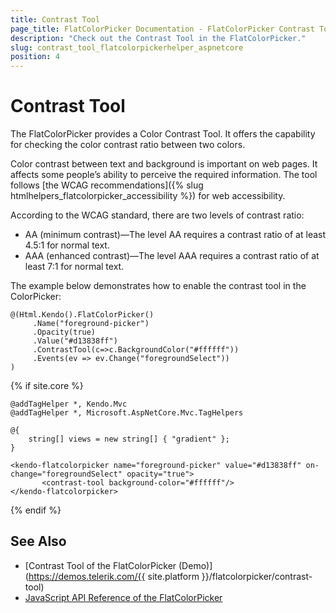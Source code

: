 ```yaml
---
title: Contrast Tool
page_title: FlatColorPicker Documentation - FlatColorPicker Contrast Tool
description: "Check out the Contrast Tool in the FlatColorPicker."
slug: contrast_tool_flatcolorpickerhelper_aspnetcore
position: 4
---
```


# Contrast Tool

The FlatColorPicker provides a Color Contrast Tool. It offers the capability for checking the color contrast ratio between two colors.

Color contrast between text and background is important on web pages. It affects some people’s ability to perceive the required information. The tool follows [the WCAG recommendations]({% slug htmlhelpers_flatcolorpicker_accessibility %}) for web accessibility.

According to the WCAG standard, there are two levels of contrast ratio:
 * AA (minimum contrast)—The level AA requires a contrast ratio of at least 4.5:1 for normal text.
 * AAA (enhanced contrast)—The level AAA requires a contrast ratio of at least 7:1 for normal text.

The example below demonstrates how to enable the contrast tool in the ColorPicker:

```HtmlHelper
@(Html.Kendo().FlatColorPicker()
     .Name("foreground-picker")
     .Opacity(true)
     .Value("#d13838ff")
     .ContrastTool(c=>c.BackgroundColor("#ffffff"))
     .Events(ev => ev.Change("foregroundSelect"))
)
```
{% if site.core %}
```TagHelper
@addTagHelper *, Kendo.Mvc
@addTagHelper *, Microsoft.AspNetCore.Mvc.TagHelpers

@{
    string[] views = new string[] { "gradient" };
}

<kendo-flatcolorpicker name="foreground-picker" value="#d13838ff" on-change="foregroundSelect" opacity="true">
       <contrast-tool background-color="#ffffff"/>
</kendo-flatcolorpicker>
```
{% endif %}

## See Also

* [Contrast Tool of the FlatColorPicker (Demo)](https://demos.telerik.com/{{ site.platform }}/flatcolorpicker/contrast-tool)
* [JavaScript API Reference of the FlatColorPicker](/api/javascript/ui/flatcolorpicker)
